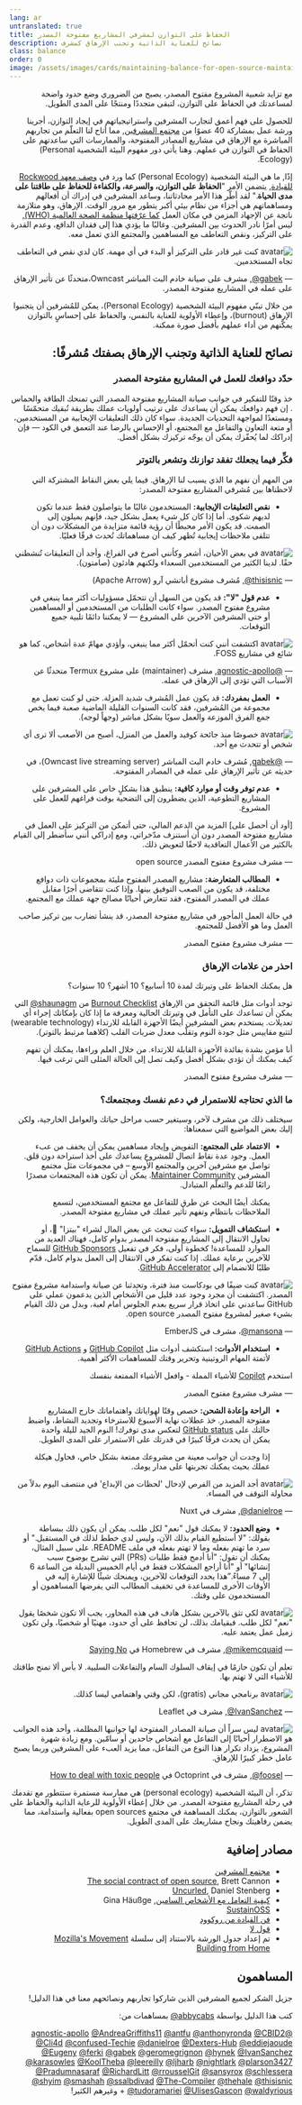 ```yaml
---
lang: ar
untranslated: true
title: الحفاظ على التوازن لمشرفي المشاريع مفتوحة المصدر
description: نصائح للعناية الذاتية وتجنب الإرهاق كمشرف
class: balance
order: 0
image: /assets/images/cards/maintaining-balance-for-open-source-maintainers.png
---
```


<div dir="rtl" markdown="1">

مع تزايد شعبية المشروع مفتوح المصدر، يصبح من الضروري وضع حدود واضحة لمساعدتك في الحفاظ على التوازن، لتبقى متجددًا ومنتجًا على المدى الطويل.

للحصول على فهم أعمق لتجارب المشرفين واستراتيجياتهم في إيجاد التوازن، أجرينا ورشة عمل بمشاركة 40 عضوًا من <a href="http://maintainers.github.com/">مجتمع المشرفين</a>, مما أتاح لنا التعلّم من تجاربهم المباشرة مع الإرهاق في مشاريع المصادر المفتوحة، والممارسات التي ساعدتهم على الحفاظ في التوازن في عملهم. وهنا يأتي دور مفهوم البيئة الشخصية <span dir='ltr'  markdown="1">(Personal Ecology)</span>.

إذًا, ما هي البيئة الشخصية <span dir='ltr'  markdown="1">(Personal Ecology)</span> كما ورد في <a href="https://rockwoodleadership.org/nonprofit-four-day-workweek-can-take-care-still-change-world/#:~:text=personal%20ecology%3A%20maintaining%20balance%2C%20pacing%20and%20efficiency%20to%20sustain%20your%20energy%20over%20a%20lifetime%20of%20activism">وصف معهد Rockwood للقيادة</a>, يتضمن الأمر "<strong>الحفاظ على التوازن، والسرعة، والكفاءة للحفاظ على طاقتنا على مدى الحياة</strong>." لقد أطّر هذا الأمر محادثاتنا، وساعد المشرفين في إدراك أن أفعالهم ومساهماتهم هي أجزاء من نظام بيئي أكبر يتطور مع مرور الوقت. الإرهاق، وهو متلازمة ناتجة عن الإجهاد المزمن في مكان العمل [كما عرّفتها منظمة الصحة العالمية <span dir='ltr'  markdown="1">(WHO)</span>](https://icd.who.int/browse/2025-01/foundation/en#129180281), ليس أمرًا نادر الحدوث بين المشرفين. وغالبًا ما يؤدي هذا إلى فقدان الدافع، وعدم القدرة على التركيز، ونقص التعاطف مع المساهمين والمجتمع الذي تعمل معه.

<aside markdown="1" class="pquote">
  <img src="https://avatars.githubusercontent.com/gabek?s=180" class="pquote-avatar" alt="avatar">
  كنت غير قادر على التركيز أو البدء في أي مهمة. كان لدي نقص في التعاطف تجاه المستخدمين.
  <p markdown="1" class="pquote-credit">
— <a href="https://github.com/gabek" dir="ltr">@gabek</a>,  مشرف على صيانة خادم البث المباشر <span dir='ltr'  markdown="1">Owncast</span>،متحدثًا عن تأثير الإرهاق على عمله في المشاريع مفتوحة المصدر.
  </p>
</aside>

من خلال تبنّي مفهوم البيئة الشخصية <span dir='ltr'  markdown="1">(Personal Ecology)</span>، يمكن للمُشرفين أن يتجنبوا الإرهاق <span dir='ltr'  markdown="1">(burnout)</span>، وإعطاء الأولوية للعناية بالنفس، والحفاظ على إحساسٍ بالتوازن يمكّنهم من أداء عملهم بأفضل صورة ممكنة.

## نصائح للعناية الذاتية وتجنب الإرهاق بصفتك مُشرفًا:

### حدّد دوافعك للعمل في المشاريع مفتوحة المصدر

خذ وقتًا للتفكير في جوانب صيانة المشاريع مفتوحة المصدر التي تمنحك الطاقة والحماس . إن فهم دوافعك يمكن أن يساعدك على ترتيب أولويات عملك بطريقة تُبقيك متحمّسًا ومستعدًا لمواجهة التحديات الجديدة. سواء كان ذلك التعليقات الإيجابية من المستخدمين، أو متعة التعاون والتفاعل مع المجتمع، أو الإحساس بالرضا عند التعمق في الكود — فإن إدراكك لما يُحفّزك يمكن أن يوجّه تركيزك بشكل أفضل.

### فكِّر فيما يجعلك تفقد توازنك وتشعر بالتوتر

من المهم أن نفهم ما الذي يسبب لنا الإرهاق. فيما يلي بعض النقاط المشتركة التي لاحظناها بين مُشرفي المشاريع مفتوحة المصدر:

* **نقص التعليقات الإيجابية:** المستخدمون غالبًا ما يتواصلون فقط عندما تكون لديهم شكوى. أما إذا كان كل شيء يعمل بشكل جيد، فإنهم يميلون إلى الصمت. قد يكون الأمر محبطًا أن رؤية قائمة متزايدة من المشكلات دون أن تتلقى ملاحظات إيجابية تُظهر كيف أن مساهماتك تُحدث فرقًا فعليًا.

<aside markdown="1" class="pquote">
  <img src="https://avatars.githubusercontent.com/thisisnic?s=180" class="pquote-avatar" alt="avatar">
  في بعض الأحيان، أشعر وكأنني أصرخ في الفراغ، وأجد أن التعليقات  تُنشطني حقًا. لدينا الكثير من المستخدمين السعداء ولكنهم هادئون (صامتون).
  <p markdown="1" class="pquote-credit">
— <a href="https://github.com/thisisnic" dir="ltr">@thisisnic</a>,  مُشرف مشروع أباتشي آرو <span dir='ltr'  markdown="1">(Apache Arrow)</span>
  </p>
</aside>

* **عدم قول "لا":** قد يكون من السهل أن تتحمّل مسؤوليات أكثر مما ينبغي في مشروع مفتوح المصدر. سواء كانت الطلبات من المستخدمين أو المساهمين أو حتى المشرفين الآخرين على المشروع — لا يمكننا دائمًا تلبية جميع التوقعات.

<aside markdown="1" class="pquote">
  <img src="https://avatars.githubusercontent.com/agnostic-apollo?s=180" class="pquote-avatar" alt="avatar">
  اكتشفت أنني كنت أتحمّل أكثر مما ينبغي، وأؤدي مهامّ عدة أشخاص، كما هو شائع في مشاريع FOSS.
  <p markdown="1" class="pquote-credit">
— <a href="https://github.com/agnostic-apollo">@agnostic-apollo</a>,  مشرف <span dir='ltr'  markdown="1">(maintainer)</span> على مشروع <span dir='ltr'  markdown="1">Termux</span> متحدثًا عن الأسباب التي تؤدي إلى الإرهاق في عمله.
  </p>
</aside>

* **العمل بمفردك:** قد يكون عمل المُشرف شديد العزلة. حتى لو كنت تعمل مع مجموعة من المُشرفين، فقد كانت السنوات القليلة الماضية صعبة فيما يخص جمع الفرق الموزعة والعمل سويًا بشكل مباشر (وجهاً لوجه).

<aside markdown="1" class="pquote">
  <img src="https://avatars.githubusercontent.com/gabek?s=180" class="pquote-avatar" alt="avatar">
 خصوصًا منذ جائحة كوفيد والعمل من المنزل، أصبح من الأصعب ألا ترى أي شخص أو تتحدث مع أحد.
  <p markdown="1" class="pquote-credit">
— <a href="https://github.com/gabek">@gabek</a>, مُشرف خادم البث المباشر <span dir='ltr'  markdown="1">(Owncast live streaming server)</span>، في حديثه عن تأثير الإرهاق على عمله في المصادر المفتوحة.
  </p>
</aside>

* **عدم توفر وقت أو موارد كافية:** ينطبق هذا بشكلٍ خاص على المشرفين على المشاريع التطوعية، الذين يضطرون إلى التضحية بوقت فراغهم للعمل على المشروع.

<aside markdown="1" class="pquote">
  [أود أن أحصل على] المزيد من الدعم المالي، حتى أتمكن من التركيز على العمل في مشاريع مفتوحة المصدر دون أن أستنزف مدّخراتي، ومع إدراكي أنني سأضطر إلى القيام بالكثير من الأعمال التعاقدية لاحقًا لتعويض ذلك.
  <p markdown="1" class="pquote-credit">
—  مشرف مشروع مفتوح المصدر <span dir='ltr' markdown="1">open source
</span>
  </p>
</aside>

* **المطالب المتعارضة:**  مشاريع المصدر المفتوح مليئة بمجموعات ذات دوافع مختلفة، قد يكون من الصعب التوفيق بينها. وإذا كنت تتقاضى أجرًا مقابل عملك في المصدر المفتوح، فقد تتعارض أحيانًا مصالح جهة عملك مع المجتمع.

<aside markdown="1" class="pquote">
  في حالة العمل المأجور في مشاريع مفتوحة المصدر، قد ينشأ تضارب بين تركيز صاحب العمل وما هو الأفضل للمجتمع.
  <p markdown="1" class="pquote-credit">
—  مشرف مشروع مفتوح المصدر
  </p>
</aside>

### احذر من علامات الإرهاق

هل يمكنك الحفاظ على وتيرتك لمدة 10 أسابيع؟ 10 أشهر؟ 10 سنوات؟

توجد أدوات مثل قائمة التحقق من الإرهاق <span dir='ltr' markdown="1">[Burnout Checklist](https://governingopen.com/resources/signs-of-burnout-checklist.html)</span> من <span dir='ltr' markdown="1">[@shaunagm](https://github.com/shaunagm)</span> التي يمكن أن تساعدك على التأمل في وتيرتك الحالية ومعرفة ما إذا كان بإمكانك إجراء أي تعديلات. يستخدم بعض المشرفين أيضًا الأجهزة القابلة للارتداء <span dir='ltr' markdown="1">(wearable technology)</span> لتتبع مقاييس مثل جودة النوم وتقلّب معدل ضربات القلب (كلاهما مرتبط بالتوتر).

<aside markdown="1" class="pquote">
أنا مؤمن بشدة بفائدة الأجهزة القابلة للارتداء. من خلال العلم وراءها، يمكنك أن تفهم كيف يمكنك أن تؤدي بشكل أفضل وكيف تصل إلى الحالة المثلى التي ترغب فيها.
  <p markdown="1" class="pquote-credit">
—  مشرف مشروع مفتوح المصدر</p>
</aside>

### ما الذي تحتاجه للاستمرار في دعم نفسك ومجتمعك؟

سيختلف ذلك من مشرف لآخر، وسيتغير حسب مراحل حياتك والعوامل الخارجية، ولكن إليك بعض المواضيع التي سمعناها:

* **الاعتماد على المجتمع:** التفويض وإيجاد مساهمين يمكن أن يخفف من عبء العمل. وجود عدة نقاط اتصال للمشروع يساعدك على أخذ استراحة دون قلق. تواصل مع مشرفين آخرين والمجتمع الأوسع – في مجموعات مثل مجتمع المشرفين <span dir='ltr' markdown="1">[Maintainer Community](http://maintainers.github.com/)</span>. يمكن أن تكون هذه المجتمعات مصدرًا رائعًا للدعم والتعلّم المتبادل.

  يمكنك أيضًا البحث عن طرق للتفاعل مع مجتمع المستخدمين، لتسمع الملاحظات بانتظام وتفهم تأثير عملك في مشاريع مفتوحة المصدر.

* **استكشاف التمويل:** سواء كنت تبحث عن بعض المال لشراء "بيتزا" 🍕، أو تحاول الانتقال إلى المشاريع مفتوحة المصدر بدوام كامل، فهناك العديد من الموارد للمساعدة! كخطوة أولى، فكر في تفعيل <span dir='ltr' markdown="1">[GitHub Sponsors](https://github.com/sponsors)</span> للسماح للآخرين برعاية عملك. إذا كنت تفكر في الانتقال إلى العمل بدوام كامل، قدّم طلبًا للانضمام إلى <span dir='ltr' markdown="1">[GitHub Accelerator](http://accelerator.github.com/)</span>.

<aside markdown="1" class="pquote">
  <img src="https://avatars.githubusercontent.com/mansona?s=180" class="pquote-avatar" alt="avatar">
 كنت ضيفًا في بودكاست منذ فترة، وتحدثنا عن صيانة واستدامة مشروع مفتوح المصدر. اكتشفت أن مجرد وجود عدد قليل من الأشخاص الذين يدعمون عملي على <span dir='ltr' markdown="1">GitHub</span> ساعدني على اتخاذ قرار سريع بعدم الجلوس أمام لعبة، وبدل من ذلك القيام بشيء صغير لمشروع مفتوح المصدر <span dir='ltr' markdown="1">open source</span>.
  <p markdown="1" class="pquote-credit">
— <a href="https://github.com/mansona" dir='ltr'>@mansona</a>، مشرف في <span dir='ltr' markdown="1">EmberJS</span>
  </p>
</aside>

* **استخدام الأدوات:** استكشف أدوات مثل <span dir='ltr' markdown="1">[GitHub Copilot](https://github.com/features/copilot/)</span> و <span dir='ltr' markdown="1">[GitHub Actions](https://github.com/features/actions)</span> لأتمتة المهام الروتينية وتحرير وقتك للمساهمات الأكثر أهمية.

<aside markdown="1" class="pquote">
 استخدم <a href="https://github.com/features/copilot/" dir="ltr">Copilot</a> للأشياء المملة - وافعل الأشياء الممتعة بنفسك
  <p markdown="1" class="pquote-credit">
—  مشرف مشروع مفتوح المصدر
  </p>
</aside>

* **الراحة وإعادة الشحن:** خصص وقتًا لهواياتك واهتماماتك خارج المشاريع مفتوحة المصدر. خذ عطلات نهاية الأسبوع للاسترخاء وتجديد النشاط، واضبط حالتك على <span dir='ltr' markdown="1">[GitHub status](https://docs.github.com/account-and-profile/setting-up-and-managing-your-github-profile/customizing-your-profile/personalizing-your-profile#setting-a-status)</span> لتعكس مدى توفرك! النوم الجيد لليلة واحدة يمكن أن يحدث فرقًا كبيرًا في قدرتك على الاستمرار على المدى الطويل.

  إذا وجدت أن جوانب معينة من مشروعك ممتعة بشكل خاص، فحاول هيكلة عملك بحيث يمكنك تجربتها على مدار يومك.

<aside markdown="1" class="pquote">
  <img src="https://avatars.githubusercontent.com/danielroe?s=180" class="pquote-avatar" alt="avatar">
 أجد المزيد من الفرص لإدخال 'لحظات من الإبداع' في منتصف اليوم بدلاً من محاولة التوقف في المساء.
  <p markdown="1" class="pquote-credit">
— <a href="https://github.com/danielroe" dir='ltr'>@danielroe</a>,  مشرف في <span dir='ltr' markdown="1">Nuxt</span>
  </p>
</aside>

* **وضع الحدود:** لا يمكنك قول "نعم" لكل طلب. يمكن أن يكون ذلك ببساطة بقولك: "لا أستطيع القيام بذلك الآن، وليس لدي خطط لذلك في المستقبل." أو سرد ما تهتم بفعله وما لا تهتم بفعله في ملف <span dir='ltr' markdown="1">README</span>. على سبيل المثال، يمكنك أن تقول: "أنا أدمج فقط طلبات <span dir='ltr' markdown="1">(PRs)</span> التي تشرح بوضوح سبب إنشائها" أو "أنا أراجع المشكلات فقط في أيام الخميس البديلة من الساعة 6 إلى 7 مساءً.”هذا يحدد التوقعات للآخرين، ويمنحك شيئًا للإشارة إليه في الأوقات الأخرى للمساعدة في تخفيف المطالب التي يفرضها المساهمون أو المستخدمون على وقتك.

<aside markdown="1" class="pquote">
  <img src="https://avatars.githubusercontent.com/mikemcquaid?s=180" class="pquote-avatar" alt="avatar">
لكي تثق بالآخرين بشكل هادف في هذه المحاور، يجب ألا تكون شخصًا يقول "نعم" لكل طلب. فبقيامك بذلك، لن تحافظ على أي حدود، مهنيًا أو شخصيًا، ولن تكون زميل عمل يعتمد عليه.
  <p markdown="1" class="pquote-credit">
— <a href="https://github.com/mikemcquaid" dir="ltr">@mikemcquaid</a>, مشرف في  <span dir='ltr' markdown="1">Homebrew</span> في <a href="https://mikemcquaid.com/saying-no/" dir="ltr">Saying No</a>
  </p>
</aside>

تعلم أن تكون حازمًا في إيقاف السلوك السام والتفاعلات السلبية. لا بأس ألا تمنح طاقتك للأشياء التي لا تهتم بها.

<aside markdown="1" class="pquote">
  <img src="https://avatars.githubusercontent.com/IvanSanchez?s=180" class="pquote-avatar" alt="avatar">
برنامجي مجاني <span dir='ltr' markdown="1">(gratis)</span>، لكن وقتي واهتمامي ليسا كذلك.
  <p markdown="1" class="pquote-credit">
— <a href="https://github.com/IvanSanchez" dir='ltr'>@IvanSanchez</a>, مشرف في  <span dir='ltr' markdown="1">Leaflet</span>
  </p>
</aside>

<aside markdown="1" class="pquote">
  <img src="https://avatars.githubusercontent.com/foosel?s=180" class="pquote-avatar" alt="avatar">
ليس سراً أن صيانة المصادر المفتوحة لها جوانبها المظلمة، وأحد هذه الجوانب هو الاضطرار أحيانًا إلى التفاعل مع أشخاص جاحدين أو سامّين. ومع زيادة شهرة المشروع، يزداد تكرار هذا النوع من التفاعل، مما يزيد العبء على المشرفين وربما يصبح عامل خطر كبيرًا للإرهاق.
  <p markdown="1" class="pquote-credit">
— <a href="https://github.com/foosel" dir="ltr">@foosel</a>, مشرف في  <span dir='ltr' markdown="1">Octoprint</span> في <a href="https://www.youtube.com/watch?v=7lIpP3GEyXs" dir='ltr'>How to deal with toxic people</a>
  </p>
</aside>

تذكر، أن البيئة الشخصية <span dir='ltr' markdown="1">(personal ecology)</span> هي ممارسة مستمرة ستتطور مع تقدمك في رحلة المشاريع مفتوحة المصدر. من خلال إعطاء الأولوية للرعاية الذاتية والحفاظ على الشعور بالتوازن، يمكنك المساهمة في مجتمع <span dir='ltr' markdown="1">open sources</span> بفعالية واستدامة، مما يضمن رفاهيتك ونجاح مشاريعك على المدى الطويل.

## مصادر إضافية

* [مجتمع المشرفين](http://maintainers.github.com/)
* [The social contract of open source](https://snarky.ca/the-social-contract-of-open-source/), Brett Cannon
* [Uncurled](https://daniel.haxx.se/uncurled/), Daniel Stenberg
* [كيفية التعامل مع الأشخاص السامين](https://www.youtube.com/watch?v=7lIpP3GEyXs), Gina Häußge
* [SustainOSS](https://sustainoss.org/)
* [فن القيادة من روكوود](https://rockwoodleadership.org/art-of-leadership/)
* [قول لا](https://mikemcquaid.com/saying-no/)
* تم إعداد جدول الورشة بالاستناد إلى سلسلة [Mozilla's Movement Building from Home](https://foundation.mozilla.org/en/blog/its-a-wrap-movement-building-from-home/)

## المساهمون

جزيل الشكر لجميع المشرفين الذين شاركوا تجاربهم ونصائحهم معنا في هذا الدليل!

كتب هذا الدليل بواسطة <a href="https://github.com/abbycabs" dir="ltr">@abbycabs</a> بمساهمات من:

[@agnostic-apollo](https://github.com/agnostic-apollo)
[@AndreaGriffiths11](https://github.com/AndreaGriffiths11)
[@antfu](https://github.com/antfu)
[@anthonyronda](https://github.com/anthonyronda)
[@CBID2](https://github.com/CBID2)
[@Cli4d](https://github.com/Cli4d)
[@confused-Techie](https://github.com/confused-Techie)
[@danielroe](https://github.com/danielroe)
[@Dexters-Hub](https://github.com/Dexters-Hub)
[@eddiejaoude](https://github.com/eddiejaoude)
[@Eugeny](https://github.com/Eugeny)
[@ferki](https://github.com/ferki)
[@gabek](https://github.com/gabek)
[@geromegrignon](https://github.com/geromegrignon)
[@hynek](https://github.com/hynek)
[@IvanSanchez](https://github.com/IvanSanchez)
[@karasowles](https://github.com/karasowles)
[@KoolTheba](https://github.com/KoolTheba)
[@leereilly](https://github.com/leereilly)
[@ljharb](https://github.com/ljharb)
[@nightlark](https://github.com/nightlark)
[@plarson3427](https://github.com/plarson3427)
[@Pradumnasaraf](https://github.com/Pradumnasaraf)
[@RichardLitt](https://github.com/RichardLitt)
[@rrousselGit](https://github.com/rrousselGit)
[@sansyrox](https://github.com/sansyrox)
[@schlessera](https://github.com/schlessera)
[@shyim](https://github.com/shyim)
[@smashah](https://github.com/smashah)
[@ssalbdivad](https://github.com/ssalbdivad)
[@The-Compiler](https://github.com/The-Compiler)
[@thehale](https://github.com/thehale)
[@thisisnic](https://github.com/thisisnic)
[@tudoramariei](https://github.com/tudoramariei)
[@UlisesGascon](https://github.com/UlisesGascon)
[@waldyrious](https://github.com/waldyrious) + وغيرهم الكثير!

</div>
